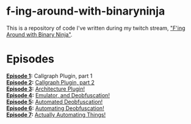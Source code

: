 # f-ing-around-with-binaryninja
This is a repository of code I've written during my twitch stream, ["F'ing Around with Binary Ninja"](https://twitch.tv/syrillian/).

# Episodes
**[Episode 1](https://www.twitch.tv/videos/356248502):** Callgraph Plugin, part 1<br>
**[Episode 2](https://www.twitch.tv/videos/358093527):** [Callgraph Plugin, part 2](ep2-callgraph/)<br>
**[Episode 3](https://www.twitch.tv/videos/358962183):** [Architecture Plugin!](ep3-vm-arch/)<br>
**[Episode 4](https://www.twitch.tv/videos/366032780):** [Emulator, and Deobfuscation!](ep4-emulator)<br>
**[Episode 5](https://www.twitch.tv/videos/366240933):** [Automated Deobfuscation!](ep5-pelock)<br>
**[Episode 6](https://www.twitch.tv/videos/364544095):** [Automating Deobfuscation!](ep6-pelock-2)<br>
**[Episode 7](https://www.twitch.tv/videos/365523417):** [Actually Automating Things!](ep7-pelock-3)
